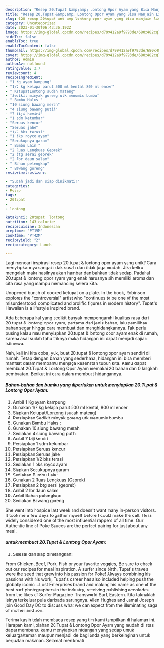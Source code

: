 ```yaml
---
description: "Resep 20.Tupat &amp;amp; Lontong Opor Ayam yang Bisa Manjain Lidah"
title: "Resep 20.Tupat &amp;amp; Lontong Opor Ayam yang Bisa Manjain Lidah"
slug: 628-resep-20tupat-and-amp-lontong-opor-ayam-yang-bisa-manjain-lidah
category: Uncategorized
date: 2023-01-30T06:43:36.192Z
image: https://img-global.cpcdn.com/recipes/d799412a9f9793de/680x482cq70/20tupat-lontong-opor-ayam-foto-resep-utama.jpg
hideToc: false
enableToc: true
enableTocContent: false
thumbnail: https://img-global.cpcdn.com/recipes/d799412a9f9793de/680x482cq70/20tupat-lontong-opor-ayam-foto-resep-utama.jpg
cover: https://img-global.cpcdn.com/recipes/d799412a9f9793de/680x482cq70/20tupat-lontong-opor-ayam-foto-resep-utama.jpg
author: Admin
authorAv: notfound
ratingvalue: 3.7
reviewcount: 4
recipeingredient:
- "1 Kg ayam kampung"
- "1/2 kg kelapa parut 500 ml kental 800 ml encer"
- " KetupatLontong sudah mateng"
- "Sedikit minyak goreng utk menumis bumbu"
- " Bumbu Halus "
- "10 siung bawang merah"
- "4 siung bawang putih"
- "7 biji kemiri"
- "1 sdm ketumbar"
- "Seruas kencur"
- "Seruas jahe"
- "1/2 bks terasi"
- "1 bks royco ayam"
- "Secukupnya garam"
- " Bumbu Lain "
- "2 Ruas Lengkuas Geprek"
- "2 btg serai geprek"
- "2 lbr daun salam"
- " Bahan pelengkap"
- " Bawang goreng"
recipeinstructions:

- "Sudah jadi dan siap dinikmati!"
categories:
- Resep
tags:
- 20tupat
- 
- lontong

katakunci: 20tupat  lontong 
nutrition: 143 calories
recipecuisine: Indonesian
preptime: "PT19M"
cooktime: "PT42M"
recipeyield: "2"
recipecategory: Lunch

---
```





Lagi mencari inspirasi resep 20.tupat &amp; lontong opor ayam yang unik? Cara menyiapkannya sangat tidak susah dan tidak juga mudah. Jika keliru mengolah maka hasilnya akan hambar dan bahkan tidak sedap. Padahal 20.tupat &amp; lontong opor ayam yang enak harusnya sih memiliki aroma dan cita rasa yang mampu memancing selera Kita.





Unopened bunch of cooked ketupat on a plate. In the book, Robinson explores the &#34;controversial&#34; artist who &#34;continues to be one of the most misunderstood, complicated and prolific figures in modern history&#34;. Tupat&#39;s Hawaiian is a lifestyle inspired brand.

Ada beberapa hal yang sedikit banyak mempengaruhi kualitas rasa dari 20.tupat &amp; lontong opor ayam, pertama dari jenis bahan, lalu pemilihan bahan segar hingga cara membuat dan menghidangkannya. Tak perlu pusing kalau mau menyiapkan 20.tupat &amp; lontong opor ayam enak di rumah, karena asal sudah tahu triknya maka hidangan ini dapat menjadi sajian istimewa.






Nah, kali ini kita coba, yuk, buat 20.tupat &amp; lontong opor ayam sendiri di rumah. Tetap dengan bahan yang sederhana, hidangan ini bisa memberi manfaat dalam membantu menjaga kesehatan tubuh kita. Kamu dapat membuat 20.Tupat &amp; Lontong Opor Ayam memakai 20 bahan dan 0 langkah pembuatan. Berikut ini cara dalam membuat hidangannya.

<!--inarticleads1-->

##### Bahan-bahan dan bumbu yang diperlukan untuk menyiapkan 20.Tupat &amp; Lontong Opor Ayam:

1. Ambil 1 Kg ayam kampung
1. Gunakan 1/2 kg kelapa parut 500 ml kental, 800 ml encer
1. Siapkan  Ketupat/Lontong (sudah mateng)
1. Persiapkan Sedikit minyak goreng utk menumis bumbu
1. Gunakan  Bumbu Halus :
1. Gunakan 10 siung bawang merah
1. Sediakan 4 siung bawang putih
1. Ambil 7 biji kemiri
1. Persiapkan 1 sdm ketumbar
1. Persiapkan Seruas kencur
1. Persiapkan Seruas jahe
1. Persiapkan 1/2 bks terasi
1. Sediakan 1 bks royco ayam
1. Siapkan Secukupnya garam
1. Sediakan  Bumbu Lain :
1. Gunakan 2 Ruas Lengkuas (Geprek)
1. Persiapkan 2 btg serai (geprek)
1. Ambil 2 lbr daun salam
1. Ambil  Bahan pelengkap:
1. Sediakan  Bawang goreng


She went into hospice last week and doesn&#39;t want many in-person visitors. It took me a few days to gather myself before I could make the call. He is widely considered one of the most influential rappers of all time. Our Authentic line of Poke Sauces are the perfect pairing for just about any meal. 

<!--inarticleads2-->

#####  untuk membuat 20.Tupat &amp; Lontong Opor Ayam:


1. Selesai dan siap dihidangkan!

From Chicken, Beef, Pork, Fish or your favorite veggies, Be sure to check out our recipes for meal inspiration. A surfer since birth, Tupat&#39;s travels were the seed that grew into his passion for Poke! Always combining his passions with his work, Tupat&#39;s career has also included helping push the globally iconic …Lost Enterprises brand and making his name as one of the best surf photographers in the industry, receiving publishing accolades from the likes of Surfer Magazine, Transworld Surf, Eastern. Kita taknaklah isinya terkeluar pula daripada sarungnya. Allen Hughes and Jamal Joseph join Good Day DC to discuss what we can expect from the illuminating saga of mother and son. 

Terima kasih telah membaca resep yang tim kami tampilkan di halaman ini. Harapan kami, olahan 20.Tupat &amp; Lontong Opor Ayam yang mudah di atas dapat membantu kamu menyiapkan hidangan yang sedap untuk keluarga/teman maupun menjadi ide bagi anda yang berkeinginan untuk berjualan makanan. Selamat menikmati
